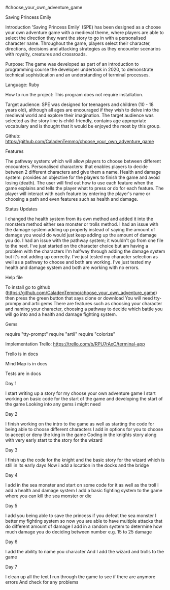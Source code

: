 #choose_your_own_adventure_game

Saving Princess Emily

Introduction
'Saving Princess Emily' (SPE) has been designed as a choose your own adventure game with a medieval theme, where players are able to select the direction they want the story to go in with a personalised character name. Throughout the game, players select their character, directions, decisions and attacking strategies as they encounter scenarios with royalty, creatures and crossroads. 

Purpose:
The game was developed as part of an introduction to programming course the developer undertook in 2020, to demonstrate technical sophistication and an understanding of terminal processes.

Language:
Ruby

How to run the project:
This program does not require installation.

Target audience:
SPE was designed for teenagers and children (10 - 18 years old), although all ages are encouraged if they wish to delve into the medieval world and explore their imagination. The target audience was selected as the story line is child-friendly, contains age appropriate vocabulary and is thought that it would be enjoyed the most by this group.

Github:
https://github.com/CaladenTemmo/choose_your_own_adventure_game

Features 

The pathway system: which will allow players to choose between different encounters.
Personalised characters: that enables players to decide between 2 different characters and give them a name.
Health and damage system: provides an objective for the players to finish the game and avoid losing (death).
The user will find out how to use each feature when the game explains and tells the player what to press or do for each feature.
The player will interact with each feature by entering the player's name or choosing a path and even features such as health and damage.


Status Updates

I changed the health system from its own method and added it into the monstera method either sea monster or trolls method.
I had an issue with the damage system adding up properly instead of saying the amount of damage you would do would just keep adding up the amount of damage you do.
I had an issue with the pathway system; it wouldn't go from one file to the next.
I've just started on the character choice but am having a problem with the characters
I'm halfway through adding the damage system but it's not adding up correctly.
I've just tested my character selection as well as a pathway to choose and both are working.
I've just tested my health and damage system and both are working with no errors.






Help file

To install go to github (https://github.com/CaladenTemmo/choose_your_own_adventure_game) then press the green button that says clone or download
You will need tty-prompy and artii gems
There are features such as choosing your character and naming your character, choosing a pathway to decide which battle you will go into and a health and damage fighting system.




Gems 

require "tty-prompt"
require "artii"
require "colorize"



Implementation
Trello:
https://trello.com/b/RPU7rAxC/terminal-app

Trello is in docs

Mind Map is in docs

Tests are in docs


Day 1

I start writing up a story for my choose your own adventure game 
I start working on basic code for the start of the game and developing the start of the game
Looking into any gems i might need

Day 2

I finish working on the intro to the game as well as starting the code for being able to choose different characters
I add in options for you to choose to accept or deny the king in the game
Coding in the knights story along with very early start to the story for the wizard

Day 3

I finish up the code for the knight and the basic story for the wizard which is still in its early days
Now i add a location in the docks and the bridge

Day 4

I add in the sea monster and start on some code for it as well as the troll
I add a health and damage system
I add a basic fighting system to the game where you can kill the sea monster or die

Day 5

I add you being able to save the princess if you defeat the sea monster
I better my fighting system so now you are able to have multiple attacks that do different amount of damage
I add in a random system to determine how much damage you do deciding between number e.g. 15 to 25 damage

Day 6

I add the ability to name you character
And I add the wizard and trolls to the game

Day 7

I clean up all the text
I run through the game to see if there are anymore errors
And check for any problems


